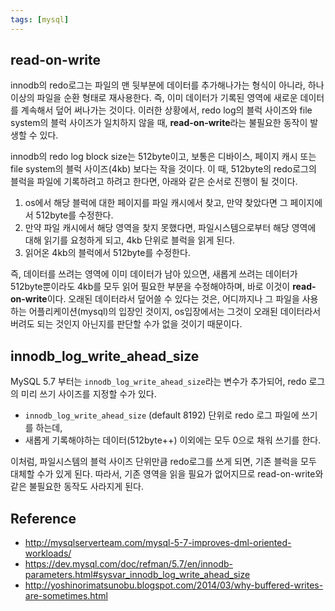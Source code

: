 ```yaml
---
tags: [mysql]
---
```


## read-on-write

innodb의 redo로그는 파일의 맨 뒷부분에 데이터를 추가해나가는 형식이 아니라, 하나 이상의 파일을 순환 형태로 재사용한다. 즉, 이미 데이터가 기록된 영역에 새로운 데이터를 계속해서 덮어 써나가는 것이다. 이러한 상황에서, redo log의 블럭 사이즈와 file system의 블럭 사이즈가 일치하지 않을 때, **read-on-write**라는 불필요한 동작이 발생할 수 있다.

innodb의 redo log block size는 512byte이고, 보통은 디바이스, 페이지 캐시 또는 file system의 블럭 사이즈(4kb) 보다는 작을 것이다. 이 때, 512byte의 redo로그의 블럭을 파일에 기록하려고 하려고 한다면, 아래와 같은 순서로 진행이 될 것이다.

1. os에서 해당 블럭에 대한 페이지를 파일 캐시에서 찾고, 만약 찾았다면 그 페이지에서 512byte를 수정한다.
2. 만약 파일 캐시에서 해당 영역을 찾지 못했다면, 파일시스템으로부터 해당 영역에 대해 읽기를 요청하게 되고, 4kb 단위로 블럭을 읽게 된다.
3. 읽어온 4kb의 블럭에서 512byte를 수정한다.

즉, 데이터를 쓰려는 영역에 이미 데이터가 남아 있으면, 새롭게 쓰려는 데이터가 512byte뿐이라도 4kb를 모두 읽어 필요한 부분을 수정해야하며, 바로 이것이 **read-on-write**이다. 오래된 데이터라서 덮어쓸 수 있다는 것은, 어디까지나 그 파일을 사용하는 어플리케이션(mysql)의 입장인 것이지, os입장에서는 그것이 오래된 데이터라서 버려도 되는 것인지 아닌지를 판단할 수가 없을 것이기 때문이다.

## innodb_log_write_ahead_size
MySQL 5.7 부터는 `innodb_log_write_ahead_size`라는 변수가 추가되어, redo 로그의 미리 쓰기 사이즈를 지정할 수가 있다.
- `innodb_log_write_ahead_size` (default 8192) 단위로 redo 로그 파일에 쓰기를 하는데,
- 새롭게 기록해야하는 데이터(512byte++) 이외에는 모두 0으로 채워 쓰기를 한다.

이처럼, 파일시스템의 블럭 사이즈 단위만큼 redo로그를 쓰게 되면, 기존 블럭을 모두 대체할 수가 있게 된다. 따라서, 기존 영역을 읽을 필요가 없어지므로 read-on-write와 같은 불필요한 동작도 사라지게 된다.

## Reference
- http://mysqlserverteam.com/mysql-5-7-improves-dml-oriented-workloads/
- https://dev.mysql.com/doc/refman/5.7/en/innodb-parameters.html#sysvar_innodb_log_write_ahead_size
- http://yoshinorimatsunobu.blogspot.com/2014/03/why-buffered-writes-are-sometimes.html